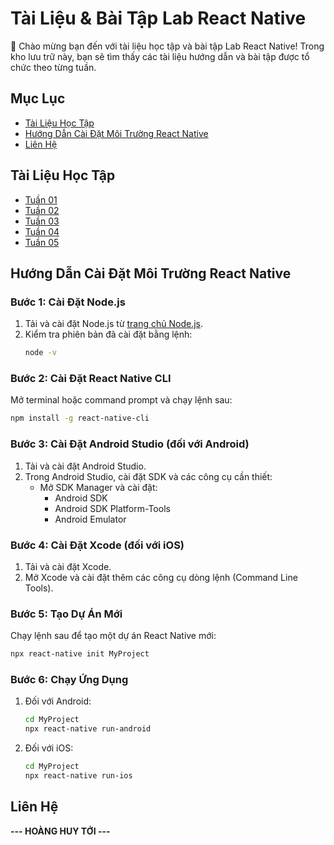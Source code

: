 # Tài Liệu & Bài Tập Lab React Native

👋 Chào mừng bạn đến với tài liệu học tập và bài tập Lab React Native! Trong kho lưu trữ này, bạn sẽ tìm thấy các tài liệu hướng dẫn và bài tập được tổ chức theo từng tuần.

## Mục Lục

- [Tài Liệu Học Tập](#tài-liệu-học-tập)
- [Hướng Dẫn Cài Đặt Môi Trường React Native](#hướng-dẫn-cài-đặt-môi-trường-react-native)
- [Liên Hệ](#liên-hệ)

## Tài Liệu Học Tập

- [Tuần 01](https://github.com/hoanghuytoi/HoangHuyToi_21004305_THNhom3_ReactNative/tree/main/Tuan01)
- [Tuần 02](https://github.com/hoanghuytoi/HoangHuyToi_21004305_THNhom3_ReactNative/tree/main/Tuan02)
- [Tuần 03](https://github.com/hoanghuytoi/HoangHuyToi_21004305_THNhom3_ReactNative/tree/main/Tuan03)
- [Tuần 04](https://github.com/hoanghuytoi/HoangHuyToi_21004305_THNhom3_ReactNative/tree/main/Tuan04)
- [Tuần 05](https://github.com/hoanghuytoi/HoangHuyToi_21004305_THNhom3_ReactNative/tree/main/Tuan05)

## Hướng Dẫn Cài Đặt Môi Trường React Native

### Bước 1: Cài Đặt Node.js

1. Tải và cài đặt Node.js từ [trang chủ Node.js](https://nodejs.org/).
2. Kiểm tra phiên bản đã cài đặt bằng lệnh:
   ```bash
   node -v
   ```

### Bước 2: Cài Đặt React Native CLI

Mở terminal hoặc command prompt và chạy lệnh sau:
```bash
npm install -g react-native-cli
```

### Bước 3: Cài Đặt Android Studio (đối với Android)

1. Tải và cài đặt Android Studio.
2. Trong Android Studio, cài đặt SDK và các công cụ cần thiết:
   - Mở SDK Manager và cài đặt:
     - Android SDK
     - Android SDK Platform-Tools
     - Android Emulator

### Bước 4: Cài Đặt Xcode (đối với iOS)

1. Tải và cài đặt Xcode.
2. Mở Xcode và cài đặt thêm các công cụ dòng lệnh (Command Line Tools).

### Bước 5: Tạo Dự Án Mới

Chạy lệnh sau để tạo một dự án React Native mới:
```bash
npx react-native init MyProject
```

### Bước 6: Chạy Ứng Dụng

1. Đối với Android:
   ```bash
   cd MyProject
   npx react-native run-android
   ```

2. Đối với iOS:
   ```bash
   cd MyProject
   npx react-native run-ios
   ```

## Liên Hệ

**--- HOÀNG HUY TỚI ---**